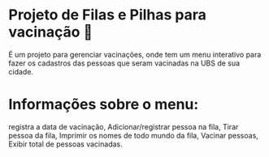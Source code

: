 # Projeto de Filas e Pilhas para vacinação 💉
É um projeto para gerenciar vacinações, onde tem um menu interativo para fazer os cadastros das pessoas que seram vacinadas na UBS de sua cidade.
# Informações sobre o menu:
registra a data de vacinação, Adicionar/registrar pessoa na fila, Tirar pessoa da fila, Imprimir os nomes de todo mundo da fila, Vacinar pessoas, Exibir total de pessoas vacinadas.
